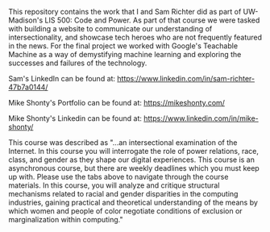 This repository contains the work that I and Sam Richter did as part of UW-Madison's LIS 500: Code and Power. As part of that course we were tasked with building a website to communicate our understanding of intersectionality, and showcase tech heroes who are not frequently featured in the news. For the final project we worked with Google's Teachable Machine as a way of demystifying machine learning and exploring the successes and failures of the technology.

Sam's LinkedIn can be found at: https://www.linkedin.com/in/sam-richter-47b7a0144/

Mike Shonty's Portfolio can be found at: https://mikeshonty.com/

Mike Shonty's Linkedin can be found at: https://www.linkedin.com/in/mike-shonty/

This course was described as "...an intersectional examination of the Internet. In this course you will interrogate the role of power relations, race, class, and gender as they shape our digital experiences. This course is an asynchronous course, but there are weekly deadlines which you must keep up with.  Please use the tabs above to navigate  through the course materials. In this course, you will analyze and critique structural mechanisms related to racial and gender disparities in the computing industries, gaining practical and theoretical understanding of the means by which women and people of color negotiate conditions of exclusion or marginalization within computing."
